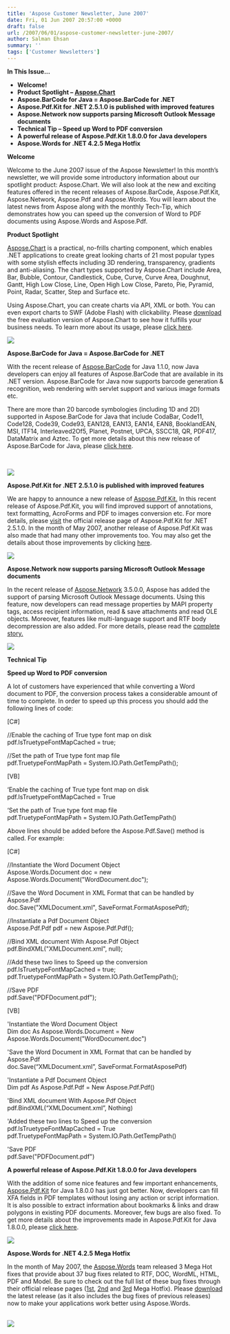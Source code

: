 ```yaml
---
title: 'Aspose Customer Newsletter, June 2007'
date: Fri, 01 Jun 2007 20:57:00 +0000
draft: false
url: /2007/06/01/aspose-customer-newsletter-june-2007/
author: Salman Ehsan
summary: ''
tags: ['Customer Newsletters']
---
```


**In This Issue...**

*   **Welcome!**
*   **Product Spotlight – [Aspose.Chart][1]**
*   **Aspose.BarCode for Java = Aspose.BarCode for .NET**
*   **Aspose.Pdf.Kit for .NET 2.5.1.0 is published with improved features**
*   **Aspose.Network now supports parsing Microsoft Outlook Message documents**
*   **Technical Tip – Speed up Word to PDF conversion**
*   **A powerful release of Aspose.Pdf.Kit 1.8.0.0 for Java developers**
*   **Aspose.Words for .NET 4.2.5 Mega Hotfix**

**Welcome**

  
Welcome to the June 2007 issue of the Aspose Newsletter! In this month’s newsletter, we will provide some introductory information about our spotlight product: Aspose.Chart. We will also look at the new and exciting features offered in the recent releases of Aspose.BarCode, Aspose.Pdf.Kit, Aspose.Network, Aspose.Pdf and Aspose.Words. You will learn about the latest news from Aspose along with the monthly Tech-Tip, which demonstrates how you can speed up the conversion of Word to PDF documents using Aspose.Words and Aspose.Pdf.

**Product Spotlight**

[Aspose.Chart][2] is a practical, no-frills charting component, which enables .NET applications to create great looking charts of 21 most popular types with some stylish effects including 3D rendering, transparency, gradients and anti-aliasing. The chart types supported by Aspose.Chart include Area, Bar, Bubble, Contour, Candlestick, Cube, Curve, Curve Area, Doughnut, Gantt, High Low Close, Line, Open High Low Close, Pareto, Pie, Pyramid, Point, Radar, Scatter, Step and Surface etc.  
  
Using Aspose.Chart, you can create charts via API, XML or both. You can even export charts to SWF (Adobe Flash) with clickability. Please [download][3] the free evaluation version of Aspose.Chart to see how it fulfills your business needs. To learn more about its usage, please [click here][4].

[![][5]](https://www.aspose.cloud/templates/aspose/App_Themes/V3/images/cells/272x272/aspose_cells-for-net.png)[](https://docs.aspose.com/display/diagramjava/How+to+Convert+a+Visio+Diagram)

**Aspose.BarCode for Java = Aspose.BarCode for .NET**

  
With the recent release of [Aspose.BarCode][6] for Java 1.1.0, now Java developers can enjoy all features of Aspose.BarCode that are available in its .NET version. Aspose.BarCode for Java now supports barcode generation & recognition, web rendering with servlet support and various image formats etc.  
  
There are more than 20 barcode symbologies (including 1D and 2D) supported in Aspose.BarCode for Java that include CodaBar, Code11, Code128, Code39, Code93, EAN128, EAN13, EAN14, EAN8, BooklandEAN, MSI, ITF14, Interleaved2Of5, Planet, Postnet, UPCA, SSCC18, QR, PDF417, DataMatrix and Aztec. To get more details about this new release of Aspose.BarCode for Java, please [click here][7].  
  
 

[![][8]](https://downloads.aspose.com/barcode)[](https://downloads.aspose.com/words)

**Aspose.Pdf.Kit for .NET 2.5.1.0 is published with improved features**

We are happy to announce a new release of [Aspose.Pdf.Kit.][9] In this recent release of Aspose.Pdf.Kit, you will find improved support of annotations, text formatting, AcroForms and PDF to images conversion etc. For more details, please [visit][10] the official release page of Aspose.Pdf.Kit for .NET 2.5.1.0. In the month of May 2007, another release of Aspose.Pdf.Kit was also made that had many other improvements too. You may also get the details about those improvements by clicking [here][11].

[![][12]](https://downloads.aspose.com/pdf)[](https://downloads.aspose.com/pdf)

**Aspose.Network now supports parsing Microsoft Outlook Message documents**

In the recent release of [Aspose.Network][13] 3.5.0.0, Aspose has added the support of parsing Microsoft Outlook Message documents. Using this feature, now developers can read message properties by MAPI property tags, access recipient information, read & save attachments and read OLE objects. Moreover, features like multi-language support and RTF body decompression are also added. For more details, please read the [complete story.  
](https://blog.aspose.com/)

[![][14]](https://downloads.aspose.com/)[](https://downloads.aspose.com/barcode)

**Technical Tip**

  
**Speed up Word to PDF conversion**  
  
A lot of customers have experienced that while converting a Word document to PDF, the conversion process takes a considerable amount of time to complete. In order to speed up this process you should add the following lines of code:  
  
\[C#\]  
  
//Enable the caching of True type font map on disk  
pdf.IsTruetypeFontMapCached = true;  
  
//Set the path of True type font map file  
pdf.TruetypeFontMapPath = System.IO.Path.GetTempPath();  
  
\[VB\]  
  
‘Enable the caching of True type font map on disk  
pdf.IsTruetypeFontMapCached = True  
  
‘Set the path of True type font map file  
pdf.TruetypeFontMapPath = System.IO.Path.GetTempPath()  
  
Above lines should be added before the Aspose.Pdf.Save() method is called. For example:  
  
\[C#\]  
  
//Instantiate the Word Document Object  
Aspose.Words.Document doc = new Aspose.Words.Document("WordDocument.doc");  
  
//Save the Word Document in XML Format that can be handled by Aspose.Pdf  
doc.Save("XMLDocument.xml", SaveFormat.FormatAsposePdf);  
  
//Instantiate a Pdf Document Object  
Aspose.Pdf.Pdf pdf = new Aspose.Pdf.Pdf();  
  
//Bind XML document With Aspose.Pdf Object  
pdf.BindXML("XMLDocument.xml", null);  
  
//Add these two lines to Speed up the conversion  
pdf.IsTruetypeFontMapCached = true;  
pdf.TruetypeFontMapPath = System.IO.Path.GetTempPath();  
  
//Save PDF  
pdf.Save("PDFDocument.pdf");  
  
\[VB\]  
  
'Instantiate the Word Document Object  
Dim doc As Aspose.Words.Document = New Aspose.Words.Document("WordDocument.doc")  
  
'Save the Word Document in XML Format that can be handled by Aspose.Pdf  
doc.Save(“XMLDocument.xml”, SaveFormat.FormatAsposePdf)  
  
'Instantiate a Pdf Document Object  
Dim pdf As Aspose.Pdf.Pdf = New Aspose.Pdf.Pdf()  
  
'Bind XML document With Aspose.Pdf Object  
pdf.BindXML(“XMLDocument.xml”, Nothing)  
  
'Added these two lines to Speed up the conversion  
pdf.IsTruetypeFontMapCached = True  
pdf.TruetypeFontMapPath = System.IO.Path.GetTempPath()  
  
'Save PDF  
pdf.Save("PDFDocument.pdf")  

**A powerful release of Aspose.Pdf.Kit 1.8.0.0 for Java developers**

With the addition of some nice features and few important enhancements, [Aspose.Pdf.Kit][15] for Java 1.8.0.0 has just got better. Now, developers can fill XFA fields in PDF templates without losing any action or script information. It is also possible to extract information about bookmarks & links and draw polygons in existing PDF documents. Moreover, few bugs are also fixed. To get more details about the improvements made in Aspose.Pdf.Kit for Java 1.8.0.0, please [click here][16].

[![][17]](https://downloads.aspose.com/pdf)

**Aspose.Words for .NET 4.2.5 Mega Hotfix**

  
In the month of May 2007, the [Aspose.Words][18] team released 3 Mega Hot fixes that provide about 37 bug fixes related to RTF, DOC, WordML, HTML, PDF and Model. Be sure to check out the full list of these bug fixes through their official release pages ([1st][19], [2nd][20] and [3rd][21] Mega Hotfix). Please [download][22] the latest release (as it also includes the bug fixes of previous releases) now to make your applications work better using Aspose.Words.  
 

[![][23]](https://downloads.aspose.com/words)[](https://downloads.aspose.com/cells)




[1]: https://www.aspose.cloud/templates/aspose/App_Themes/V3/images/cells/272x272/aspose_cells-for-net.png
[2]: https://www.aspose.cloud/templates/aspose/App_Themes/V3/images/cells/272x272/aspose_cells-for-net.png
[3]: https://www.aspose.cloud/templates/aspose/App_Themes/V3/images/cells/272x272/aspose_cells-for-net.png
[4]: https://blog.aspose.com/
[5]: https://www.aspose.cloud/templates/aspose/App_Themes/V3/images/cells/272x272/aspose_cells-for-net.png
[6]: https://downloads.aspose.com/barcode
[7]: https://blog.aspose.com/
[8]: https://www.aspose.cloud/templates/aspose/App_Themes/V3/images/barcode/272x272/aspose_barcode-for-net.png
[9]: https://downloads.aspose.com/pdf
[10]: https://blog.aspose.com/
[11]: https://blog.aspose.com/
[12]: https://www.aspose.com/templates/aspose/App_Themes/V3/images/words/272x272/aspose_words-for-net.png
[13]: https://downloads.aspose.com/
[14]: https://www.aspose.com/templates/aspose/App_Themes/V3/images/words/272x272/aspose_words-for-java.png
[15]: https://downloads.aspose.com/pdf
[16]: https://blog.aspose.com/
[17]: https://www.aspose.com/templates/aspose/App_Themes/V3/images/words/272x272/aspose_words-for-net.png
[18]: https://downloads.aspose.com/words
[19]: https://blog.aspose.com/
[20]: https://blog.aspose.com/
[21]: https://blog.aspose.com/
[22]: https://downloads.aspose.com/words
[23]: https://www.aspose.com/templates/aspose/App_Themes/V3/images/words/272x272/aspose_words-for-net.png



